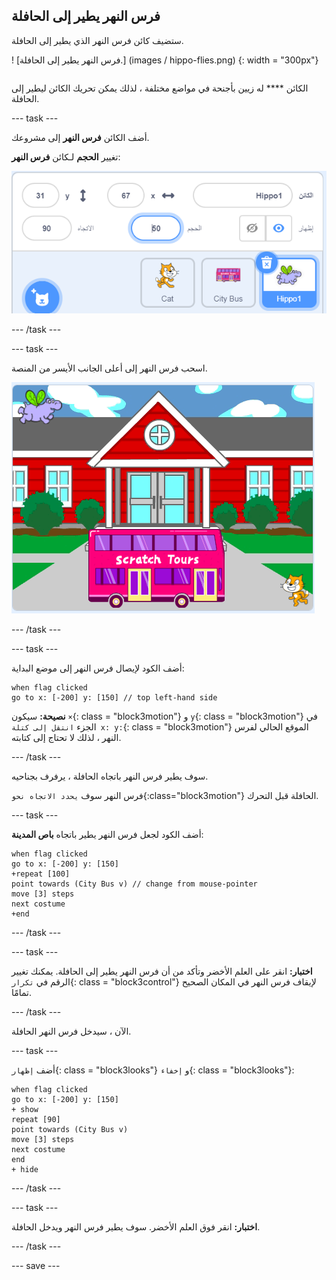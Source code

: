 ## فرس النهر يطير إلى الحافلة

<div style="display: flex; flex-wrap: wrap">
<div style="flex-basis: 200px; flex-grow: 1; margin-right: 15px;">
ستضيف كائن فرس النهر الذي يطير إلى الحافلة.
</div>
<div>

! [فرس النهر يطير إلى الحافلة.] (images / hippo-flies.png) {: width = "300px"}

</div>
</div>

الكائن **** له زيين بأجنحة في مواضع مختلفة ، لذلك يمكن تحريك الكائن ليطير إلى الحافلة.

--- task ---

أضف الكائن **فرس النهر** إلى مشروعك.

تغيير **الحجم** لـكائن **فرس النهر**:

![جزء للكائن فرس النهر ، مع ضبط الحجم على 50.](images/hippo-sprite-size.png)

--- /task ---

--- task ---

اسحب فرس النهر إلى أعلى الجانب الأيسر من المنصة.

![كائن فرس النهر الموجود أعلى الجانب الأيسر من المنصة.](images/hippo-sprite-stage.png)

--- /task ---

--- task ---

أضف الكود لإيصال فرس النهر إلى موضع البداية:

```blocks3
when flag clicked
go to x: [-200] y: [150] // top left-hand side
```

**نصيحة:** سيكون `×`{: class = "block3motion"} و `y`{: class = "block3motion"} في الجزء `انتقل إلى كتلة x: y:`{: class = "block3motion"} الموقع الحالي لفرس النهر ، لذلك لا تحتاج إلى كتابته.

--- /task ---

سوف يطير فرس النهر باتجاه الحافلة ، يرفرف بجناحيه.

فرس النهر سوف `يحدد الاتجاه نحو`{:class="block3motion"} الحافلة قبل التحرك.

--- task ---

أضف الكود لجعل فرس النهر يطير باتجاه **باص المدينة**:

```blocks3
when flag clicked
go to x: [-200] y: [150] 
+repeat [100] 
point towards (City Bus v) // change from mouse-pointer
move [3] steps
next costume
+end
```

--- /task ---

--- task ---

**اختبار:** انقر على العلم الأخضر وتأكد من أن فرس النهر يطير إلى الحافلة. يمكنك تغيير الرقم في `تكرار`{: class = "block3control"} لإيقاف فرس النهر في المكان الصحيح تمامًا.

--- /task ---

الآن ، سيدخل فرس النهر الحافلة.

--- task ---

أضف `إظهار`{: class = "block3looks"} و `إخفاء`{: class = "block3looks"}:

```blocks3
when flag clicked
go to x: [-200] y: [150] 
+ show
repeat [90] 
point towards (City Bus v)
move [3] steps
next costume
end
+ hide
```

--- /task ---

--- task ---

**اختبار:** انقر فوق العلم الأخضر. سوف يطير فرس النهر ويدخل الحافلة.

--- /task ---

--- save ---
